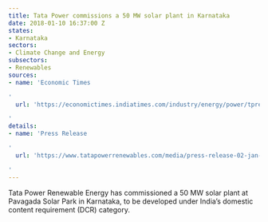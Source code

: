 ```yaml
---
title: Tata Power commissions a 50 MW solar plant in Karnataka
date: 2018-01-10 16:37:00 Z
states:
- Karnataka
sectors:
- Climate Change and Energy
subsectors:
- Renewables
sources:
- name: 'Economic Times

'
  url: 'https://economictimes.indiatimes.com/industry/energy/power/tprel-commissions-50-mw-dcr-solar-plant-in-karnataka/articleshow/62337403.cms

'
details:
- name: 'Press Release

'
  url: 'https://www.tatapowerrenewables.com/media/press-release-02-jan-2018.aspx

'
---
```


Tata Power Renewable Energy has commissioned a 50 MW solar plant at Pavagada Solar Park in Karnataka, to be developed under India’s domestic content requirement (DCR) category.
